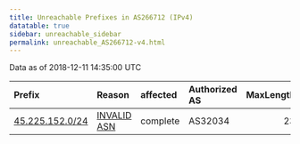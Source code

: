 ```yaml
---
title: Unreachable Prefixes in AS266712 (IPv4)
datatable: true
sidebar: unreachable_sidebar
permalink: unreachable_AS266712-v4.html
---
```


Data as of 2018-12-11 14:35:00 UTC


<div class="datatable-begin"></div>

| Prefix                                                   | Reason                                                                                                  | affected   | Authorized AS   |   MaxLength | Anchor                                         |   unreachable /24s |
|:---------------------------------------------------------|:--------------------------------------------------------------------------------------------------------|:-----------|:----------------|------------:|:-----------------------------------------------|-------------------:|
| [45.225.152.0/24](https://stat.ripe.net/45.225.152.0/24) | [INVALID ASN](https://rpki-validator.ripe.net/announcement-preview?asn=AS266712&prefix=45.225.152.0/24) | complete   | AS32034         |          23 | [LACNIC](unreachable_LACNIC_RPKI_Root-v4.html) |                  1 |

<div class="datatable-end"></div>